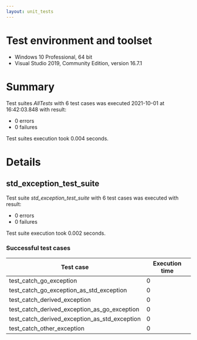 ```yaml
---
layout: unit_tests
---
```


# Test environment and toolset 

* Windows 10 Professional, 64 bit
* Visual Studio 2019, Community Edition, version 16.7.1

# Summary

Test suites *AllTests* with 6 test cases was executed 2021-10-01 at 16:42:03.848 with result:

* 0 errors
* 0 failures

Test suites execution took 0.004 seconds.

# Details

## std_exception_test_suite

Test suite *std_exception_test_suite* with 6 test cases was executed with result:

* 0 errors
* 0 failures

Test suite execution took 0.002 seconds.

### Successful test cases

Test case|Execution time
-|-
test_catch_go_exception | 0
test_catch_go_exception_as_std_exception | 0
test_catch_derived_exception | 0
test_catch_derived_exception_as_go_exception | 0
test_catch_derived_exception_as_std_exception | 0
test_catch_other_exception | 0
